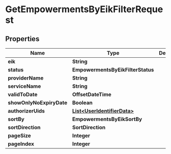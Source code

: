 

# GetEmpowermentsByEikFilterRequest


## Properties

| Name | Type | Description | Notes |
|------------ | ------------- | ------------- | -------------|
|**eik** | **String** |  |  [optional] |
|**status** | **EmpowermentsByEikFilterStatus** |  |  [optional] |
|**providerName** | **String** |  |  [optional] |
|**serviceName** | **String** |  |  [optional] |
|**validToDate** | **OffsetDateTime** |  |  [optional] |
|**showOnlyNoExpiryDate** | **Boolean** |  |  [optional] |
|**authorizerUids** | [**List&lt;UserIdentifierData&gt;**](UserIdentifierData.md) |  |  [optional] |
|**sortBy** | **EmpowermentsByEikSortBy** |  |  [optional] |
|**sortDirection** | **SortDirection** |  |  [optional] |
|**pageSize** | **Integer** |  |  [optional] |
|**pageIndex** | **Integer** |  |  [optional] |



